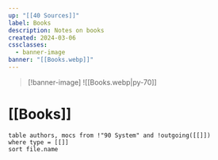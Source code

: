 ```yaml
---
up: "[[40 Sources]]"
label: Books
description: Notes on books
created: 2024-03-06
cssclasses:
  - banner-image
banner: "[[Books.webp]]"
---
```

> [!banner-image] ![[Books.webp|py-70]]
# [[Books]]

```dataview
table authors, mocs from !"90 System" and !outgoing([[]])
where type = [[]]
sort file.name
```
